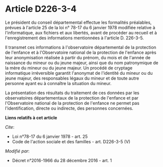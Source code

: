 # Article D226-3-4

Le président du conseil départemental effectue les formalités préalables, prévues à l'article 25 de la loi n° 78-17 du 6
janvier 1978 modifiée relative à l'informatique, aux fichiers et aux libertés, avant de procéder au recueil et à
l'enregistrement des informations mentionnées à l'article D. 226-3-5. 

Il transmet ces informations à l'observatoire départemental de la protection de l'enfance et à l'Observatoire national de la
protection de l'enfance après leur anonymisation réalisée à partir du prénom, du mois et de l'année de naissance du mineur ou
du jeune majeur, ainsi que du nom patronymique de la mère du mineur ou du jeune majeur. Un procédé de cryptage informatique
irréversible garantit l'anonymat de l'identité du mineur ou du jeune majeur, des responsables légaux du mineur et de toute
autre personne ayant eu à connaître la situation du mineur. 

La présentation des résultats du traitement de ces données par les observatoires départementaux de la protection de l'enfance
et par l'Observatoire national de la protection de l'enfance ne permet pas l'identification, directe ou indirecte, des
personnes concernées.

**Liens relatifs à cet article**

_Cite_:

  - Loi n°78-17 du 6 janvier 1978 - art. 25
  - Code de l'action sociale et des familles - art. D226-3-5 (V)

_Modifié par_:

  - Décret n°2016-1966 du 28 décembre 2016 - art. 1
